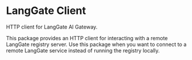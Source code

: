 # LangGate Client

HTTP client for LangGate AI Gateway.

This package provides an HTTP client for interacting with a remote LangGate registry server. Use this package when you want to connect to a remote LangGate service instead of running the registry locally.
